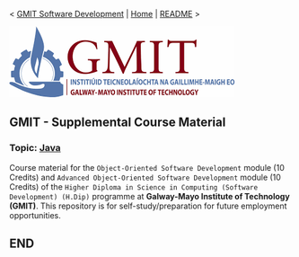 < [GMIT Software Development](http://web.archive.org/web/20210607085325/https://www.gmit.ie/computer-science-and-applied-physics/higher-diploma-science-computing-software-development-ict) | [Home](https://github.com/SeanOhAileasa) | [README](https://github.com/SeanOhAileasa/fubar-java/blob/main/README.md) >

[![GMIT](https://github.com/SeanOhAileasa/SeanOhAileasa/blob/master/rc/gmit.png?raw=true)](https://web.archive.org/web/20201029063153/https://www.gmit.ie/computer-science-and-applied-physics/higher-diploma-science-computing-data-analytics-ict)

## GMIT - Supplemental Course Material
### Topic: [Java](https://nbviewer.jupyter.org/github/SeanOhAileasa/fubar-java/blob/main/fubar-java.ipynb)

Course material for the ``Object-Oriented Software Development`` module (10 Credits) and ``Advanced Object-Oriented Software Development`` module (10 Credits) of the ``Higher Diploma in Science in Computing (Software Development) (H.Dip)`` programme at **Galway-Mayo Institute of Technology (GMIT)**. This repository is for self-study/preparation for future employment opportunities.

## END